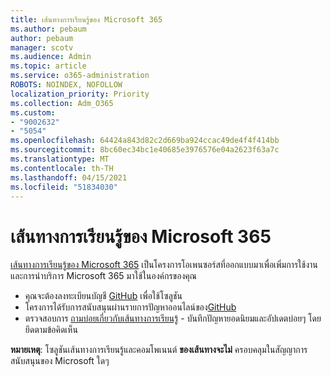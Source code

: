 ```yaml
---
title: เส้นทางการเรียนรู้ของ Microsoft 365
ms.author: pebaum
author: pebaum
manager: scotv
ms.audience: Admin
ms.topic: article
ms.service: o365-administration
ROBOTS: NOINDEX, NOFOLLOW
localization_priority: Priority
ms.collection: Adm_O365
ms.custom:
- "9002632"
- "5054"
ms.openlocfilehash: 64424a843d82c2d669ba924ccac49de4f4f414bb
ms.sourcegitcommit: 8bc60ec34bc1e40685e3976576e04a2623f63a7c
ms.translationtype: MT
ms.contentlocale: th-TH
ms.lasthandoff: 04/15/2021
ms.locfileid: "51834030"
---
```

# <a name="microsoft-365-learning-pathways"></a>เส้นทางการเรียนรู้ของ Microsoft 365

[เส้นทางการเรียนรู้ของ Microsoft 365](https://docs.microsoft.com/office365/customlearning/) เป็นโครงการโอเพนซอร์สที่ออกแบบมาเพื่อเพิ่มการใช้งานและการนําบริการ Microsoft 365 มาใช้ในองค์กรของคุณ

- คุณจะต้องลงทะเบียนบัญชี [GitHub](https://aka.ms/joingithub) เพื่อใช้โซลูชัน
- โครงการได้รับการสนับสนุนผ่านรายการปัญหาออนไลน์ของ[GitHub](https://aka.ms/CustomLearningHelp)
- ตรวจสอบการ [ถามบ่อยเกี่ยวกับเส้นทางการเรียนรู้](https://docs.microsoft.com/office365/customlearning/faq) - บันทึกปัญหายอดนิยมและอัปเดตบ่อยๆ โดยยึดตามข้อคิดเห็น

**หมายเหตุ**: โซลูชันเส้นทางการเรียนรู้และคอมโพเนนต์ **ของเส้นทางจะไม่** ครอบคลุมในสัญญาการสนับสนุนของ Microsoft ใดๆ
